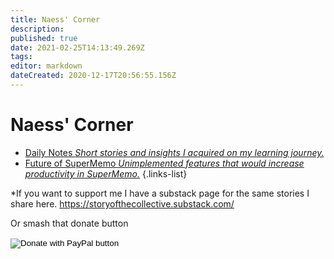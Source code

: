 ```yaml
---
title: Naess' Corner
description: 
published: true
date: 2021-02-25T14:13:49.269Z
tags: 
editor: markdown
dateCreated: 2020-12-17T20:56:55.156Z
---
```


# Naess' Corner
- [Daily Notes *Short stories and insights I acquired on my learning journey.*](https://www.supermemo.wiki/en/blogs/naess/dailynotes)
- [Future of SuperMemo *Unimplemented features that would increase productivity in SuperMemo.*](https://www.supermemo.wiki/en/blogs/naess/futureofsupermemo)
{.links-list}

*If you want to support me I have a substack page for the same stories I share here. 
https://storyofthecollective.substack.com/

Or smash that donate button

<form action="https://www.paypal.com/donate" method="post" target="_top">
<input type="hidden" name="hosted_button_id" value="9YL44U9EAS9C8" />
<input type="image" src="https://www.paypalobjects.com/en_US/i/btn/btn_donate_LG.gif" border="0" name="submit" title="PayPal - The safer, easier way to pay online!" alt="Donate with PayPal button" />
<img alt="" border="0" src="https://www.paypal.com/en_FI/i/scr/pixel.gif" width="1" height="1" />
</form>
